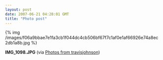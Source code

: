 ```yaml
---
layout: post
date: 2007-06-21 04:28:01 GMT
title: "Photo post"
---
```

{% img /images/f06a9bbae7e1fa3cb1f044dc4cb506bf67f7c1af0e1af66926e74a8ec2db1a8b.jpg %}

<b>IMG_1098.JPG</b> (via <a href="http://www.flickr.com/photos/travisjohnson/578639074/">Photos from travisjohnson</a>)